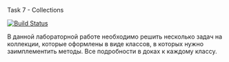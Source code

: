 Task 7 - Collections

[![Build Status](https://travis-ci.com/itmo-java-basics-2020/task-7-collections-framework-MikhniukR.svg?branch=master)](https://travis-ci.com/itmo-java-basics-2020/task-7-collections-framework-MikhniukR)

В данной лабораторной работе необходимо решить несколько задач на коллекции, которые оформлены в виде классов, в которых нужно заимплементить методы. Все подробности в доках к каждому классу.